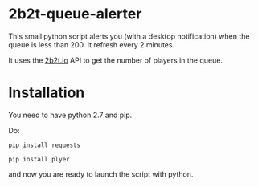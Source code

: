 # 2b2t-queue-alerter
This small python script alerts you (with a desktop notification) when the queue is less than 200. It refresh every 2 minutes.

It uses the [2b2t.io](https://2b2t.io) API to get the number of players in the queue.

# Installation
You need to have python 2.7 and pip.

Do:

```pip install requests```

```pip install plyer```

and now you are ready to launch the script with python.
